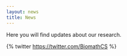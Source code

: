 ```yaml
---
layout: news
title: News
---
```


Here you will find updates about our research.

{% twitter https://twitter.com/BiomathCS %}